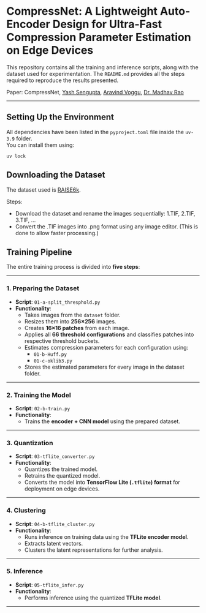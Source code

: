 # CompressNet: A Lightweight Auto-Encoder Design for Ultra-Fast Compression Parameter Estimation on Edge Devices

This repository contains all the training and inference scripts, along with the dataset used for experimentation. The `README.md` provides all the steps required to reproduce the results presented.

Paper: CompressNet, [Yash Sengupta](https://github.com/yashsengupta19), [Aravind Voggu](https://github.com/zeroby0), [Dr. Madhav Rao](https://www.iiitb.ac.in/faculty/madhav-rao)

---

## Setting Up the Environment

All dependencies have been listed in the `pyproject.toml` file inside the `uv-3.9` folder.  
You can install them using:

```
uv lock
```
## Downloading the Dataset
The dataset used is [RAISE6k](https://loki.disi.unitn.it/RAISE/getFile.php?p=6k).

Steps:

* Download the dataset and rename the images sequentially: 1.TIF, 2.TIF, 3.TIF, …
* Convert the .TIF images into .png format using any image editor. 
    (This is done to allow faster processing.)

## Training Pipeline

The entire training process is divided into **five steps**:

---

### 1. Preparing the Dataset
- **Script**: `01-a-split_thresphold.py`  
- **Functionality**:
  - Takes images from the `dataset` folder.  
  - Resizes them into **256×256** images.  
  - Creates **16×16 patches** from each image.  
  - Applies all **66 threshold configurations** and classifies patches into respective threshold buckets.  
  - Estimates compression parameters for each configuration using:
    - `01-b-Huff.py`  
    - `01-c-oklib3.py`  
  - Stores the estimated parameters for every image in the dataset folder.  

---

### 2. Training the Model
- **Script**: `02-b-train.py`  
- **Functionality**:
  - Trains the **encoder + CNN model** using the prepared dataset.  

---

### 3. Quantization
- **Script**: `03-tflite_converter.py`  
- **Functionality**:
  - Quantizes the trained model.  
  - Retrains the quantized model.  
  - Converts the model into **TensorFlow Lite (`.tflite`) format** for deployment on edge devices.  

---

### 4. Clustering
- **Script**: `04-b-tflite_cluster.py`  
- **Functionality**:
  - Runs inference on training data using the **TFLite encoder model**.  
  - Extracts latent vectors.  
  - Clusters the latent representations for further analysis.  

---

### 5. Inference
- **Script**: `05-tflite_infer.py`  
- **Functionality**:
  - Performs inference using the quantized **TFLite model**.  

---

